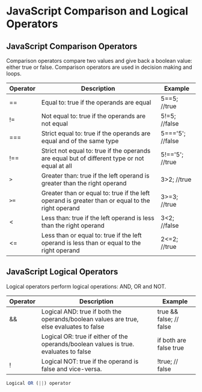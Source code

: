 # JavaScript Comparison and Logical Operators

## JavaScript Comparison Operators
Comparison operators compare two values and give back a boolean value: either true or false. Comparison operators are used in decision making and loops.

|Operator|	Description	|Example|
|---|---|---|
|==|	Equal to: true if the operands are equal|	5==5; //true|
|!=|	Not equal to: true if the operands are not equal|	5!=5; //false|
|===|	Strict equal to: true if the operands are equal and of the same type|	5==='5'; //false|
|!==|	Strict not equal to: true if the operands are equal but of different type or not equal at all|	5!=='5'; //true|
|`>`|	Greater than: true if the left operand is greater than the right operand|	3>2; //true|
|`>=`|	Greater than or equal to: true if the left operand is greater than or equal to the right operand|	3>=3; //true|
|<|	Less than: true if the left operand is less than the right operand	|3<2; //false|
|<=|	Less than or equal to: true if the left operand is less than or equal to the right operand|	2<=2; //true|

## JavaScript Logical Operators
Logical operators perform logical operations: AND, OR and NOT.

|Operator|	Description	|Example|
|---|---|---|
|&&|	Logical AND: true if both the operands/boolean values are true, else evaluates to false|	true && false; // false
| |	Logical OR: true if either of the operands/boolean values is true. evaluates to false | if both are false	true || false; // true
|!	|Logical NOT: true if the operand is false and vice-versa.|	!true; // false

```js
Logical OR (||) operator
```